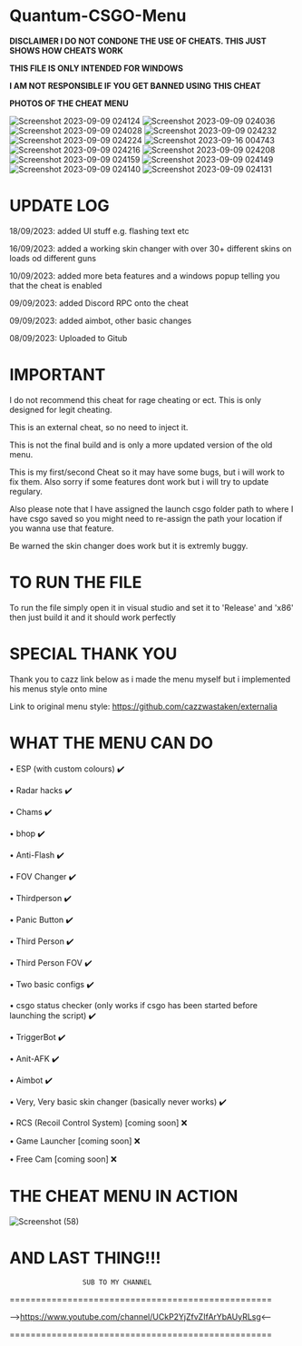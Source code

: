 # Quantum-CSGO-Menu

**DISCLAIMER I DO NOT CONDONE THE USE OF CHEATS. THIS JUST SHOWS HOW CHEATS WORK**

**THIS FILE IS ONLY INTENDED FOR WINDOWS**

**I AM NOT RESPONSIBLE IF YOU GET BANNED USING THIS CHEAT**


**PHOTOS OF THE CHEAT MENU**

![Screenshot 2023-09-09 024124](https://github.com/MavenCoding157/Quantum-CSGO-Menu/assets/117538886/cfdc22e0-67bd-4527-a792-c047ae184132)
![Screenshot 2023-09-09 024036](https://github.com/MavenCoding157/Quantum-CSGO-Menu/assets/117538886/9cd0567b-62b9-4bd6-9ede-14187c66e2eb)
![Screenshot 2023-09-09 024028](https://github.com/MavenCoding157/Quantum-CSGO-Menu/assets/117538886/c11cb157-811b-4c43-8278-ec657d4557bb)
![Screenshot 2023-09-09 024232](https://github.com/MavenCoding157/Quantum-CSGO-Menu/assets/117538886/071d97fc-bc54-4e3a-8acf-28ae70ea26bd)
![Screenshot 2023-09-09 024224](https://github.com/MavenCoding157/Quantum-CSGO-Menu/assets/117538886/382a8e45-e481-4e54-98ec-54d53def8ac5)
![Screenshot 2023-09-16 004743](https://github.com/MavenCoding157/Quantum-CSGO-Menu/assets/117538886/94c7e966-3599-4a35-a669-ee878d9c671f)
![Screenshot 2023-09-09 024216](https://github.com/MavenCoding157/Quantum-CSGO-Menu/assets/117538886/c0857b17-9da8-41a5-b828-fee71ef574e8)
![Screenshot 2023-09-09 024208](https://github.com/MavenCoding157/Quantum-CSGO-Menu/assets/117538886/ea246f13-6cd9-42bf-802d-8453f9969c70)
![Screenshot 2023-09-09 024159](https://github.com/MavenCoding157/Quantum-CSGO-Menu/assets/117538886/f008a720-4fcb-417e-ac0b-a068e8a46d48)
![Screenshot 2023-09-09 024149](https://github.com/MavenCoding157/Quantum-CSGO-Menu/assets/117538886/7767e3b0-c6a1-40f8-939a-3ec3edc47589)
![Screenshot 2023-09-09 024140](https://github.com/MavenCoding157/Quantum-CSGO-Menu/assets/117538886/adc2cc64-f556-41de-9357-76d70a5c4871)
![Screenshot 2023-09-09 024131](https://github.com/MavenCoding157/Quantum-CSGO-Menu/assets/117538886/edaac35b-4cc6-4cec-b2f5-fc78b3b79844)


# **UPDATE LOG**

18/09/2023: added UI stuff e.g. flashing text etc

16/09/2023: added a working skin changer with over 30+ different skins on loads od different guns

10/09/2023: added more beta features and a windows popup telling you that the cheat is enabled

09/09/2023: added Discord RPC onto the cheat 

09/09/2023: added aimbot, other basic changes 

08/09/2023: Uploaded to Gitub  


# **IMPORTANT**

I do not recommend this cheat for rage cheating or ect. This is only designed for legit cheating.

This is an external cheat, so no need to inject it.

This is not the final build and is only a more updated version of the old menu.

This is my first/second Cheat so it may have some bugs, but i will work to fix them. Also sorry if some features dont work but i will try to update regulary.

Also please note that I have assigned the launch csgo folder path to where I have csgo saved so you might need to re-assign the path your location if you wanna use that feature. 

Be warned the skin changer does work but it is extremly buggy.


# **TO RUN THE FILE**

To run the file simply open it in visual studio and set it to 'Release' and 'x86' then just build it and it should work perfectly


# **SPECIAL THANK YOU**

Thank you to cazz link below as i made the menu myself but i implemented his menus style onto mine

Link to original menu style: https://github.com/cazzwastaken/externalia


# **WHAT THE MENU CAN DO**

• ESP (with custom colours) ✔️

• Radar hacks ✔️

• Chams ✔️

• bhop ✔️

• Anti-Flash ✔️

• FOV Changer ✔️

• Thirdperson ✔️

• Panic Button ✔️

• Third Person ✔️

• Third Person FOV ✔️

• Two basic configs ✔️

• csgo status checker (only works if csgo has been started before launching the script) ✔️

• TriggerBot ✔️

• Anit-AFK ✔️

• Aimbot ✔️

• Very, Very basic skin changer (basically never works) ✔️

• RCS (Recoil Control System) [coming soon] ❌

• Game Launcher [coming soon] ❌

• Free Cam [coming soon] ❌


# **THE CHEAT MENU IN ACTION**

![Screenshot (58)](https://user-images.githubusercontent.com/117538886/213336510-41881677-32e2-4816-a336-14f2a4f744e0.png)


# **AND LAST THING!!!**

                      SUB TO MY CHANNEL
==================================================

-->https://www.youtube.com/channel/UCkP2YjZfvZIfArYbAUyRLsg<--

==================================================
